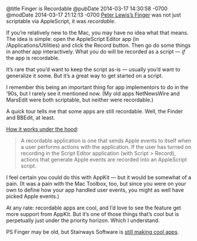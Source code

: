 @title Finger is Recordable
@pubDate 2014-03-17 14:30:58 -0700
@modDate 2014-03-17 21:12:13 -0700
[Peter Lewis’s Finger](ftp://ftp.cac.psu.edu/pub/mac/comm/finger/Finger1.5.html) was not just scriptable via AppleScript, it was *recordable*.

If you’re relatively new to the Mac, you may have no idea what that means. The idea is simple: open the AppleScript Editor app (in /Applications/Utilities) and click the Record button. Then go do some things in another app interactively. What you do will be recorded as a script — *if* the app is recordable.

It’s rare that you’d want to keep the script as-is — usually you’d want to generalize it some. But it’s a great way to get started on a script.

I remember this being an important thing for app implementors to do in the ’90s, but I rarely see it mentioned now. (My old apps NetNewsWire and MarsEdit were both scriptable, but neither were recordable.)

A quick tour tells me that some apps are still recordable. Well, the Finder and BBEdit, at least.

[How it works under the hood](https://developer.apple.com/library/mac/documentation/applescript/conceptual/applescriptx/concepts/scriptable_apps.html):

>A recordable application is one that sends Apple events to itself when a user performs actions with the application. If the user has turned on recording in the Script Editor application (with Script > Record), actions that generate Apple events are recorded into an AppleScript script.

I feel certain you could do this with AppKit — but it would be somewhat of a pain. (It was a pain with the Mac Toolbox, too, but since you were on your own to define how your app handled user events, you might as well have picked Apple events.)

At any rate: recordable apps are cool, and I’d love to see the feature get more support from AppKit. But it’s one of those things that’s cool but is perpetually just under the priority horizon. Which I understand.

PS Finger may be old, but Stairways Software is [still making cool apps](http://www.stairways.com/main/).
